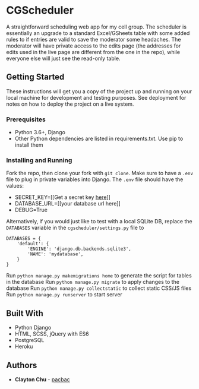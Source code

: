 # CGScheduler

A straightforward scheduling web app for my cell group. The scheduler is essentially an upgrade to a standard Excel/GSheets table with some added rules to if entries are valid to save the moderator some headaches. The moderator will have private access to the edits page (the addresses for edits used in the live page are different from the one in the repo), while everyone else will just see the read-only table.

## Getting Started

These instructions will get you a copy of the project up and running on your local machine for development and testing purposes. See deployment for notes on how to deploy the project on a live system.

### Prerequisites

- Python 3.6+, Django
- Other Python dependencies are listed in requirements.txt. Use pip to install them

### Installing and Running

Fork the repo, then clone your fork with ```git clone```.
Make sure to have a ```.env``` file to plug in private variables into Django.
The ```.env``` file should have the values:
- SECRET_KEY=[[Get a secret key [here](https://www.miniwebtool.com/django-secret-key-generator/)]]
- DATABASE_URL=[[your database url here]]
- DEBUG=True

Alternatively, if you would just like to test with a local SQLite DB, replace the ```DATABASES``` variable in the ```cgscheduler/settings.py``` file to
```
DATABASES = {
    'default': {
        'ENGINE': 'django.db.backends.sqlite3',
        'NAME': 'mydatabase',
    }
}
```
Run ```python manage.py makemigrations home``` to generate the script for tables in the database
Run ```python manage.py migrate``` to apply changes to the database
Run ```python manage.py collectstatic``` to collect static CSS/JS files
Run ```python manage.py runserver``` to start server

## Built With

* Python Django
* HTML, SCSS, jQuery with ES6
* PostgreSQL
* Heroku

## Authors

* **Clayton Chu** - [pacbac](https://github.com/pacbac)
